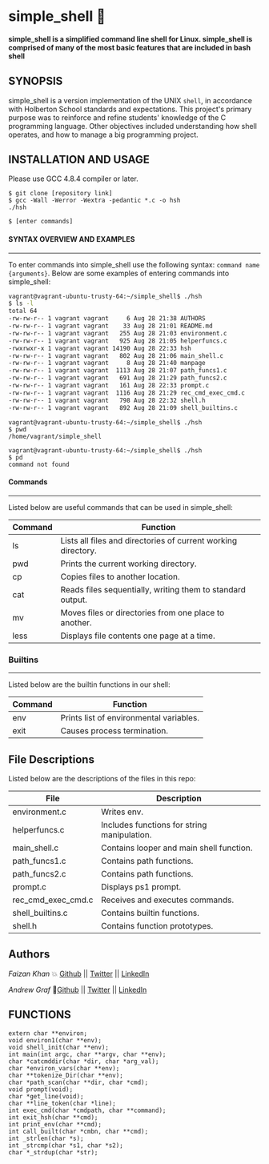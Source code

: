 # simple_shell  :shell: 
#### simple_shell is a simplified command line shell for Linux. simple_shell is comprised of many of the most basic features that are included in bash shell  
  
  
## SYNOPSIS  
  
simple_shell is a version implementation of the UNIX `shell`, in accordance with Holberton School standards and expectations. This project's primary purpose was to reinforce and refine students' knowledge of the C programming language. Other objectives included understanding how shell operates, and how to manage a big programming project.  
  
  
  
  
  
## INSTALLATION AND USAGE  
Please use GCC 4.8.4 compiler or later.  
  
```  
$ git clone [repository link]  
$ gcc -Wall -Werror -Wextra -pedantic *.c -o hsh  
./hsh  
  
$ [enter commands]  
```  
  
#### SYNTAX OVERVIEW AND EXAMPLES  
  
------  
  
To enter commands into simple_shell use the following syntax: `command name {arguments}`. Below are some examples of entering commands into simple_shell:  
``` sh  
vagrant@vagrant-ubuntu-trusty-64:~/simple_shell$ ./hsh  
$ ls -l
total 64
-rw-rw-r-- 1 vagrant vagrant     6 Aug 28 21:38 AUTHORS
-rw-rw-r-- 1 vagrant vagrant    33 Aug 28 21:01 README.md
-rw-rw-r-- 1 vagrant vagrant   255 Aug 28 21:03 environment.c
-rw-rw-r-- 1 vagrant vagrant   925 Aug 28 21:05 helperfuncs.c
-rwxrwxr-x 1 vagrant vagrant 14190 Aug 28 22:33 hsh
-rw-rw-r-- 1 vagrant vagrant   802 Aug 28 21:06 main_shell.c
-rw-rw-r-- 1 vagrant vagrant     8 Aug 28 21:40 manpage
-rw-rw-r-- 1 vagrant vagrant  1113 Aug 28 21:07 path_funcs1.c
-rw-rw-r-- 1 vagrant vagrant   691 Aug 28 21:29 path_funcs2.c
-rw-rw-r-- 1 vagrant vagrant   161 Aug 28 22:33 prompt.c
-rw-rw-r-- 1 vagrant vagrant  1116 Aug 28 21:29 rec_cmd_exec_cmd.c
-rw-rw-r-- 1 vagrant vagrant   798 Aug 28 22:32 shell.h
-rw-rw-r-- 1 vagrant vagrant   892 Aug 28 21:09 shell_builtins.c  
```  
```  
vagrant@vagrant-ubuntu-trusty-64:~/simple_shell$ ./hsh  
$ pwd  
/home/vagrant/simple_shell  
```  
```  
vagrant@vagrant-ubuntu-trusty-64:~/simple_shell$ ./hsh  
$ pd  
command not found  
```  
#### Commands  
  
------  
Listed below are useful commands that can be used in simple_shell:  
  
Command | Function  
--------|---------------  
ls | Lists all files and directories of current working directory.  
pwd | Prints the current working directory.  
cp| Copies files to another location.  
cat | Reads files sequentially, writing them to standard output.  
mv | Moves files or directories from one place to another.  
less | Displays file contents one page at a time.
  


  
### Builtins  
  
------  
  
Listed below are the builtin functions in our shell:

Command | Function  
--------|---------------  
env | Prints list of environmental variables.  
exit | Causes process termination.  

## File Descriptions

Listed below are the descriptions of the files in this repo:

File | Description  
--------|---------------  
environment.c | Writes env.  
helperfuncs.c | Includes functions for string manipulation.  
main_shell.c| Contains looper and main shell function.  
path_funcs1.c | Contains path functions.  
path_funcs2.c | Contains path functions.  
prompt.c | Displays ps1 prompt.
rec_cmd_exec_cmd.c | Receives and executes commands.
shell_builtins.c | Contains builtin functions.
shell.h | Contains function prototypes.

 
  

  

## Authors

*Faizan Khan* :boom: [Github]([https://github.com/b1naryp0et/](https://github.com/b1naryp0et/)) || [Twitter]([https://twitter.com/b1nary_p0et](https://twitter.com/b1nary_p0et)) || [LinkedIn]([https://www.linkedin.com/in/fkkhan/](https://www.linkedin.com/in/fkkhan/))  


  *Andrew Graf*  :cookie:[Github]([https://github.com/humeinstein](https://github.com/humeinstein)) || [Twitter]([https://twitter.com/realAndrewGraf(https://twitter.com/realAndrewGraf)) || [LinkedIn]([https://www.linkedin.com/](https://www.linkedin.com/))  

## FUNCTIONS

```
extern char **environ;
void environ1(char **env);
void shell_init(char **env);
int main(int argc, char **argv, char **env);
char *catcmddir(char *dir, char *arg_val);
char *environ_vars(char **env);
char **tokenize_Dir(char **env);
char *path_scan(char **dir, char *cmd);
void prompt(void);
char *get_line(void);
char **line_token(char *line);
int exec_cmd(char *cmdpath, char **command);
int exit_hsh(char **cmd);
int print_env(char **cmd);
int call_built(char *cmbn, char **cmd);
int _strlen(char *s);
int _strcmp(char *s1, char *s2);
char *_strdup(char *str);
```
